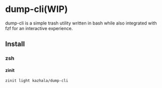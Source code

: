 # dump-cli(WIP)

dump-cli is a simple trash utility written in bash while also integrated
with fzf for an interactive experience.

## Install

### zsh

#### zinit

```sh
zinit light kazhala/dump-cli
```
